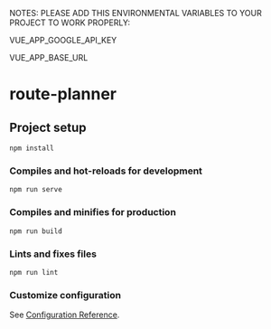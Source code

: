 NOTES: PLEASE ADD THIS ENVIRONMENTAL VARIABLES TO YOUR PROJECT TO WORK PROPERLY:

VUE_APP_GOOGLE_API_KEY

VUE_APP_BASE_URL

# route-planner

## Project setup

```
npm install
```

### Compiles and hot-reloads for development

```
npm run serve
```

### Compiles and minifies for production

```
npm run build
```

### Lints and fixes files

```
npm run lint
```

### Customize configuration

See [Configuration Reference](https://cli.vuejs.org/config/).
